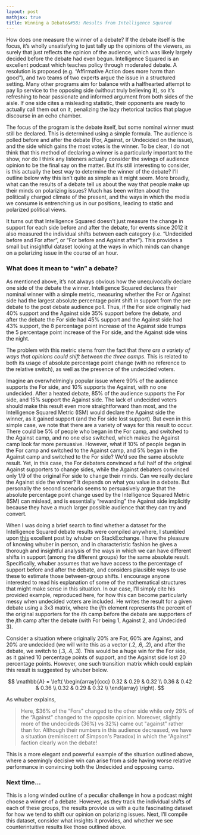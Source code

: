 ```yaml
---
layout: post
mathjax: true
title: Winning a Debate&#58; Results from Intelligence Squared
---
```

 
How does one measure the winner of a debate? If the debate itself is the focus, it’s wholly unsatisfying to just tally up the opinions of the viewers, as surely that just reflects the opinion of the audience, which was likely largely decided before the debate had even begun. Intelligence Squared is an excellent podcast which teaches policy through moderated debate. A resolution is proposed (e.g. “Affirmative Action does more harm than good”), and two teams of two experts argue the issue in a structured setting. Many other programs aim for balance with a halfhearted attempt to pay lip service to the opposing side (without truly believing it), so it’s refreshing to hear passionate and informed argument from both sides of the aisle. If one side cites a misleading statistic, their opponents are ready to actually call them out on it, penalizing the lazy rhetorical tactics that plague discourse in an echo chamber.

The focus of the program is the debate itself, but some nominal winner must still be declared. This is determined using a simple formula. The audience is polled before and after the debate (For, Against, or Undecided on the issue), and the side which gains the most votes is the winner. To be clear, I do not think that this method of declaring a winner is a particularly important to the show, nor do I think any listeners actually consider the swings of audience opinion to be the final say on the matter. But it’s still interesting to consider, is this actually the best way to determine the winner of the debate? I’ll outline below why this isn’t quite as simple as it might seem. More broadly, what can the results of a debate tell us about the way that people make up their minds on polarizing issues? Much has been written about the politically charged climate of the present, and the ways in which the media we consume is entrenching us in our positions, leading to static and polarized political views. 

It turns out that Intelligence Squared doesn’t just measure the change in support for each side before and after the debate, for events since 2012 it also measured the individual shifts between each category (i.e. “Undecided before and For after”, or “For before and Against after”). This provides a small but insightful dataset looking at the ways in which minds can change on a polarizing issue in the course of an hour. 

### What does it mean to “win” a debate?

As mentioned above, it’s not always obvious how the unequivocally declare one side of the debate the winner. Intelligence Squared declares their nominal winner with a simple metric, measuring whether the For or Against side had the largest absolute percentage point shift in support from the pre debate to the post debate audience poll. Thus, if the For side originally had 40% support and the Against side 35% support before the debate, and after the debate the For side had 45% support and the Against side had 43% support, the 8 percentage point increase of the Against side trumps the 5 percentage point increase of the For side, and the Against side wins the night.

The problem with this metric stems from the fact  that *there are a variety of ways that opinions could shift between the three camps*. This is related to both its usage of absolute percentage point change (with no reference to the relative switch), as well as the presence of the undecided voters.

Imagine an overwhelmingly popular issue where 90% of the audience supports the For side, and 10% supports the Against, with no one undecided. After a heated debate, 85% of the audience supports the For side, and 15% support the Against side. The lack of undecided voters should make this result even more straightforward than most, and the Intelligence Squared Metric (ISM) would declare the Against side the winner, as it gained support (and the For side lost support). But even in this simple case, we note that there are a variety of ways for this result to occur. There could be 5% of people who began in the For camp, and switched to the Against camp, and no one else switched, which makes the Against camp look far more persuasive. However, what if 10% of people began in the For camp and switched to the Against camp, and 5% began in the Against camp and switched to the For side? We’d see the same absolute result. Yet, in this case, the For debaters convinced a full half of the original Against supporters  to change sides, while the Against debaters convinced only 1/9 of the original For side to change their minds. Can we really declare the Against side the winner? It depends on what you value in a debate. But personally the second scenario seems to persuasively argue that the absolute percentage point change used by the Intelligence Squared Metric (ISM) can mislead, and is essentially “rewarding” the Against side implicitly because they have a much larger possible audience that they can try and convert.

When I was doing a brief search to find whether a dataset for the Intelligence Squared debate results were compiled anywhere, I stumbled upon [this](https://stats.stackexchange.com/a/94742) excellent post by whuber on StackExchange. I have the pleasure of knowing whuber in person, and in characteristic fashion he gives a thorough and insightful analysis of the ways in which we can have different shifts in support (among the different groups) for the same absolute result. Specifically, whuber assumes that we have access to the percentage of support before and after the debate, and considers plausible ways to use these to estimate those between-group shifts. I encourage anyone interested to read his explanation of some of the mathematical structures that might make sense in this situation. In our case, I’ll simply cite his provided example, reproduced here, for how this can become particularly messy when undecided voters are included. He writes the result for a given debate using a 3x3 matrix, where the $ij$th element represents the percent of the original supporters for the $i$th camp before the debate are supporters of the $j$th camp after the debate (with For being 1, Against 2, and Undecided 3). 

Consider a situation where originally 20% are For, 60% are Against, and 20% are undecided (we will write this as a vector $(.2, .6, .2)$, and after the debate, we switch to $(.3, .4, .3)$. This would be a huge win for the For side, as it gained 10 percentage points of support, and the Against side lost 20 percentage points. However, one such transition matrix which could explain this result is suggested by whuber below.

$$
\mathbb{A} = \left(
\begin{array}{ccc}
 0.32 & 0.29 & 0.32 \\
 0.36 & 0.42 & 0.36 \\
 0.32 & 0.29 & 0.32 \\
\end{array}
\right).
$$

As whuber explains,

> Here, $36% of the “Fors" changed to the other side while only 29% of the “Against" changed to the opposite opinion. Moreover, slightly more of the undecideds (36%) vs 32%) came out "against" rather than for. Although their numbers in this audience decreased, we have a situation (reminiscent of Simpson's Paradox) in which the “Against" faction clearly won the debate!

This is a more elegant and powerful example of the situation outlined above, where a seemingly decisive win can arise from a side having worse relative performance in convincing both the Undecided and opposing camp.

### Next time…

This is a long winded outline of a peculiar challenge in how a podcast might choose a winner of a debate. However, as they track the individual shifts of each of these groups, the results provide us with a quite fascinating dataset for how we tend to shift our opinion on polarizing issues. Next, I’ll compile this dataset, consider what insights it provides, and whether we see counterintuitive results like those outlined above.






